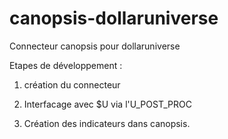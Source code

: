canopsis-dollaruniverse
=======================

Connecteur canopsis pour dollaruniverse

Etapes de développement :

1) création du connecteur

2) Interfacage avec $U via l'U_POST_PROC

3) Création des indicateurs dans canopsis.
